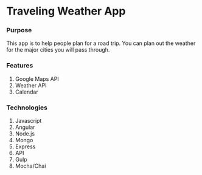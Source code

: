 # Traveling Weather App

### Purpose

This app is to help people plan for a road trip. You can plan out the weather for the major cities you will pass through.

### Features

1. Google Maps API
2. Weather API
3. Calendar

### Technologies

1. Javascript
2. Angular
3. Node.js
4. Mongo
5. Express
6. API
7. Gulp
8. Mocha/Chai
